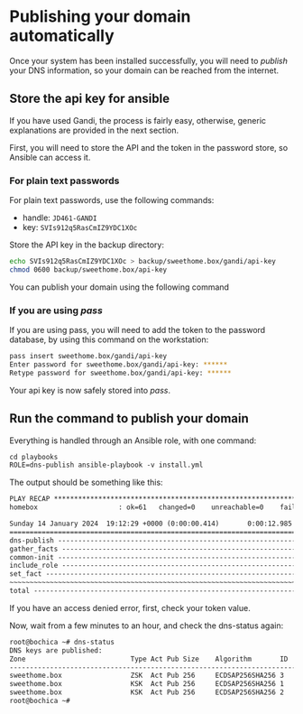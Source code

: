 # Publishing your domain automatically

Once your system has been installed successfully, you will need to _publish_ your DNS information, so your domain can be
reached from the internet.

## Store the api key for ansible

If you have used Gandi, the process is fairly easy, otherwise, generic explanations are provided in the next section.

First, you will need to store the API and the token in the password store, so Ansible can access it.

### For plain text passwords

For plain text passwords, use the following commands:

- handle: `JD461-GANDI`
- key: `SVIs912q5RasCmIZ9YDC1XOc`

Store the API key in the backup directory:

```sh
echo SVIs912q5RasCmIZ9YDC1XOc > backup/sweethome.box/gandi/api-key
chmod 0600 backup/sweethome.box/api-key
```

You can publish your domain using the following command

### If you are using _pass_

If you are using pass, you will need to add the token to the password database, by using this command on the
workstation:

```sh
pass insert sweethome.box/gandi/api-key
Enter password for sweethome.box/gandi/api-key: ******
Retype password for sweethome.box/gandi/api-key: ******
```

Your api key is now safely stored into _pass_.

## Run the command to publish your domain

Everything is handled through an Ansible role, with one command:

```txt
cd playbooks
ROLE=dns-publish ansible-playbook -v install.yml
```

The output should be something like this:

```txt
PLAY RECAP *************************************************************************************************************
homebox                    : ok=61   changed=0    unreachable=0    failed=0    skipped=15   rescued=0    ignored=1

Sunday 14 January 2024  19:12:29 +0000 (0:00:00.414)       0:00:12.985 ********
===============================================================================
dns-publish ------------------------------------------------------------- 6.97s
gather_facts ------------------------------------------------------------ 4.08s
common-init ------------------------------------------------------------- 1.68s
include_role ------------------------------------------------------------ 0.17s
set_fact ---------------------------------------------------------------- 0.07s
~~~~~~~~~~~~~~~~~~~~~~~~~~~~~~~~~~~~~~~~~~~~~~~~~~~~~~~~~~~~~~~~~~~~~~~~~~~~~~~
total ------------------------------------------------------------------ 12.98s
```

If you have an access denied error, first, check your token value.

Now, wait from a few minutes to an hour, and check the dns-status again:

```sh
root@bochica ~# dns-status
DNS keys are published:
Zone                          Type Act Pub Size    Algorithm       ID   Location    Keytag
------------------------------------------------------------------------------------------
sweethome.box                 ZSK  Act Pub 256     ECDSAP256SHA256 3    cryptokeys  35623
sweethome.box                 KSK  Act Pub 256     ECDSAP256SHA256 1    cryptokeys  17507
sweethome.box                 KSK  Act Pub 256     ECDSAP256SHA256 2    cryptokeys  41341
root@bochica ~#
```
